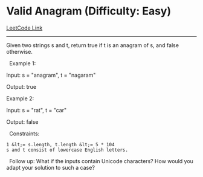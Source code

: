 # Valid Anagram (Difficulty: Easy)

[LeetCode Link](https://leetcode.com/problems/valid-anagram/)

---

Given two strings s and t, return true if t is an anagram of s, and false otherwise.

&nbsp;
Example 1:


Input: s = &quot;anagram&quot;, t = &quot;nagaram&quot;

Output: true


Example 2:


Input: s = &quot;rat&quot;, t = &quot;car&quot;

Output: false


&nbsp;
Constraints:


	1 &lt;= s.length, t.length &lt;= 5 * 104
	s and t consist of lowercase English letters.


&nbsp;
Follow up: What if the inputs contain Unicode characters? How would you adapt your solution to such a case?

